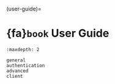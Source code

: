 (user-guide)=
# {fa}`book` User Guide

```{toctree}
:maxdepth: 2

general
authentication
advanced
client
```
